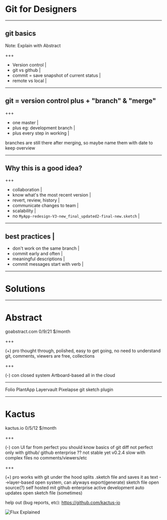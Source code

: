 # Git for Designers

---

## git basics 

Note:
Explain with Abstract

+++

- Version control |
- git vs github |
- commit = save snapshot of current status |
- remote vs local |

---

## git = version control plus + "branch" & "merge"

+++

- one master |
- plus eg: development branch |
- plus every step in working |

branches are still there after merging, so maybe name them with date to keep overview

---

## Why this is a good idea?

+++

- collaboration |
- know what's the most recent version |
- revert, review, history |
- communicate changes to team |
- scalability |
- no `MyApp-redesign-V3-new_final_updated2-final-new.sketch` |

---

## best practices |
- don't work on the same branch |
- commit early and often |
- meaningful descriptions |
- commit messages start with verb |

---

# Solutions

---

# Abstract
goabstract.com 
0/9/21 $/month 

+++

(+) pro
thought through,
polished,
easy to get going,
no need to understand git,
comments,
viewers are free,
collections

+++

(-) con
closed system
Artboard-based
all in the cloud 

---

Folio
PlantApp
Layervault
Pixelapse
git sketch plugin

---

# Kactus
kactus.io
0/5/12 $/month

+++

(-) con
UI far from perfect
you should know basics of git 
diff not perfect
only with github/ github enterprise ??
not stable yet v0.2.4
slow with complex files
no comments/viewers/etc

+++

(+) pro
works with git under the hood
splits .sketch file and saves it as text
-->layer-based
open system,
can alyways export(generate) sketch file 
open source(?)
self hosted mit github enterprise
active development
auto updates open sketch file (sometimes)

help out (bug reports, etc): https://github.com/kactus-io

![Flux Explained](https://facebook.github.io/flux/img/flux-simple-f8-diagram-explained-1300w.png)